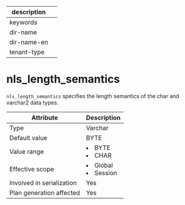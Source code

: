 | description ||
|---|---|
| keywords ||
| dir-name ||
| dir-name-en ||
| tenant-type ||

# nls_length_semantics

`nls_length_semantics` specifies the length semantics of the char and varchar2 data types.

| **Attribute** | **Description** |
|----------|------------------------------------------------------------------------------------------------------------|
| Type | Varchar |
| Default value | BYTE |
| Value range | <li> BYTE   <li> CHAR |
| Effective scope | <li> Global   <li> Session |
| Involved in serialization | Yes |
| Plan generation affected | Yes |
